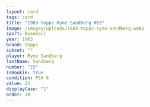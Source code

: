 ```yaml
---
layout: card
tags: card
title: "1983 Topps Ryne Sandberg #83"
image: /images/uploads/1983-topps-ryne-sandberg.webp
sport: Baseball
year: 1983
brand: Topps
subset: ""
player: Ryne Sandberg
lastName: Sandberg
number: "23"
isRookie: true
condition: PSA 8
value: 23
displayCase: "1"
order: 10
---
```

